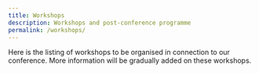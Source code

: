 ```yaml
---
title: Workshops
description: Workshops and post-conference programme
permalink: /workshops/
---
```


Here is the listing of workshops to be organised in connection to our conference. More information will be gradually added on these workshops.
